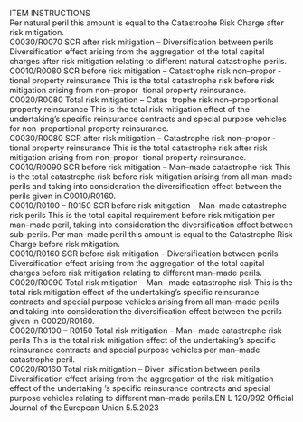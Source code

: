  
ITEM  INSTRUCTIONS  
Per natural peril this amount is equal to the Catastrophe Risk Charge after risk 
mitigation.  
C0030/R0070  SCR after risk mitigation – 
Diversification between perils  Diversification effect arising from the aggregation of the total capital charges after 
risk mitigation relating to different natural catastrophe perils.  
C0010/R0080  SCR before risk mitigation – 
Catastrophe risk non–propor ­
tional property reinsurance  This is the total catastrophe risk before risk mitigation arising from non–propor ­
tional property reinsurance.  
C0020/R0080  Total risk mitigation – Catas ­
trophe risk non–proportional 
property reinsurance  This is the total risk mitigation effect of the undertaking’s specific reinsurance 
contracts and special purpose vehicles for non–proportional property reinsurance.  
C0030/R0080  SCR after risk mitigation – 
Catastrophe risk non–propor ­
tional property reinsurance  This is the total catastrophe risk after risk mitigation arising from non–propor ­
tional property reinsurance.  
C0010/R0090  SCR before risk mitigation – 
Man–made catastrophe risk  This is the total catastrophe risk before risk mitigation arising from all man–made 
perils and taking into consideration the diversification effect between the perils 
given in C0010/R0160.  
C0010/R0100 – 
R0150  SCR before risk mitigation – 
Man–made catastrophe risk 
perils  This is the total capital requirement before risk mitigation per man–made peril, 
taking into consideration the diversification effect between sub–perils. 
Per man–made peril this amount is equal to the Catastrophe Risk Charge before 
risk mitigation.  
C0010/R0160  SCR before risk mitigation – 
Diversification between perils  Diversification effect arising from the aggregation of the total capital charges 
before risk mitigation relating to different man–made perils.  
C0020/R0090  Total risk mitigation – Man– 
made catastrophe risk  This is the total risk mitigation effect of the undertaking’s specific reinsurance 
contracts and special purpose vehicles arising from all man–made perils and 
taking into consideration the diversification effect between the perils given in 
C0020/R0160.  
C0020/R0100 – 
R0150  Total risk mitigation – Man– 
made catastrophe risk perils  This is the total risk mitigation effect of the undertaking’s specific reinsurance 
contracts and special purpose vehicles per man–made catastrophe peril.  
C0020/R0160  Total risk mitigation – Diver ­
sification between perils  Diversification effect arising from the aggregation of the risk mitigation effect of 
the undertaking ’s specific reinsurance contracts and special purpose vehicles 
relating to different man–made perils.EN  L 120/992 Official Journal of the European Union 5.5.2023